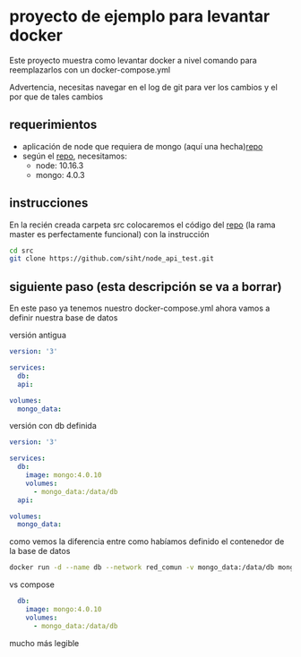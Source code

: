 # proyecto de ejemplo para levantar docker

Este proyecto muestra como levantar docker a nivel comando para reemplazarlos con un docker-compose.yml

Advertencia, necesitas navegar en el log de git para ver los cambios y el por que de tales cambios

## requerimientos

- aplicación de node que requiera de mongo (aquí una hecha)[repo](https://github.com/siht/node_api_test)
- según el [repo](https://github.com/siht/node_api_test), necesitamos:
    - node: 10.16.3
    - mongo: 4.0.3

## instrucciones

En la recién creada carpeta src colocaremos el código del [repo](https://github.com/siht/node_api_test) (la rama master es perfectamente funcional) con la instrucción

```bash
cd src
git clone https://github.com/siht/node_api_test.git
```

## siguiente paso (esta descripción se va a borrar)

En este paso ya tenemos nuestro docker-compose.yml ahora vamos a definir nuestra base de datos

versión antigua

```yml
version: '3'

services:
  db:
  api:

volumes:
  mongo_data:
```

versión con db definida

```yaml
version: '3'

services:
  db:
    image: mongo:4.0.10
    volumes:
      - mongo_data:/data/db
  api:

volumes:
  mongo_data:
```

como vemos la diferencia entre como habíamos definido el contenedor de la base de datos

```bash
docker run -d --name db --network red_comun -v mongo_data:/data/db mongo:4.0.3
```

vs compose

```yaml
  db:
    image: mongo:4.0.10
    volumes:
      - mongo_data:/data/db
```

mucho más legible